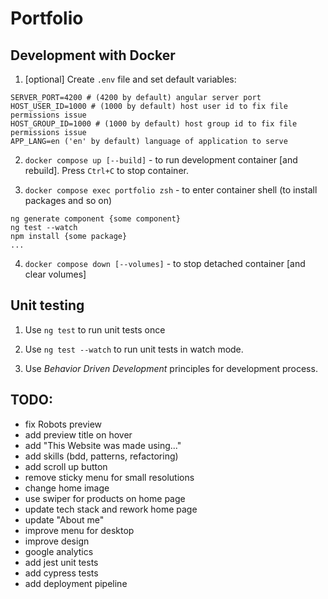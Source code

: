 # Portfolio

## Development with Docker

1. [optional] Create `.env` file and set default variables:

```
SERVER_PORT=4200 # (4200 by default) angular server port
HOST_USER_ID=1000 # (1000 by default) host user id to fix file permissions issue
HOST_GROUP_ID=1000 # (1000 by default) host group id to fix file permissions issue
APP_LANG=en ('en' by default) language of application to serve
```

2. `docker compose up [--build]` - to run development container [and rebuild]. Press `Ctrl+C` to stop container.

3. `docker compose exec portfolio zsh` - to enter container shell (to install packages and so on)

```
ng generate component {some component}
ng test --watch
npm install {some package}
...
```

4. `docker compose down [--volumes]` - to stop detached container [and clear volumes]

## Unit testing

1. Use `ng test` to run unit tests once

2. Use `ng test --watch` to run unit tests in watch mode.

3. Use _Behavior Driven Development_ principles for development process.

## TODO:

- fix Robots preview
- add preview title on hover
- add "This Website was made using..."
- add skills (bdd, patterns, refactoring)
- add scroll up button
- remove sticky menu for small resolutions
- change home image
- use swiper for products on home page
- update tech stack and rework home page
- update "About me"
- improve menu for desktop
- improve design
- google analytics
- add jest unit tests
- add cypress tests
- add deployment pipeline
